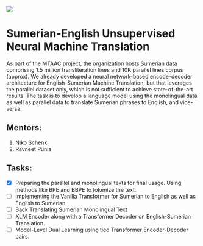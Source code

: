 ![](https://nelc.ucla.edu/wp-content/uploads/2019/05/Screen-Shot-2019-05-15-at-4.12.48-PM.png)


# Sumerian-English Unsupervised Neural Machine Translation
As part of the MTAAC project, the organization hosts Sumerian data comprising 1.5 million transliteration lines and 10K parallel lines corpus (approx). We already developed a neural network-based encode-decoder architecture for English-Sumerian Machine Translation, but that leverages the parallel dataset only, which is not sufficient to achieve state-of-the-art results. The task is to develop a language model using the monolingual data as well as parallel data to translate Sumerian phrases to English, and vice-versa.

## Mentors:
1. Niko Schenk
2. Ravneet Punia

## Tasks:

- [x] Preparing the parallel and monolingual texts for final usage. Using methods like BPE and BBPE to tokenize the text.
- [ ] Implementing the Vanilla Transformer for Sumerian to English as well as English to Sumerian
- [ ] Back Translating Sumerian Monolingual Text
- [ ] XLM Encoder along with a Transformer Decoder on English-Sumerian Translation.
- [ ] Model-Level Dual Learning using tied Transformer Encoder-Decoder pairs.

